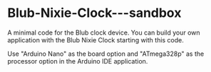 # Blub-Nixie-Clock---sandbox
A minimal code for the Blub clock device. You can build your own application with the Blub Nixie Clock starting with this code.

Use "Arduino Nano" as the board option and "ATmega328p" as the processor option in the Arduino IDE application.
